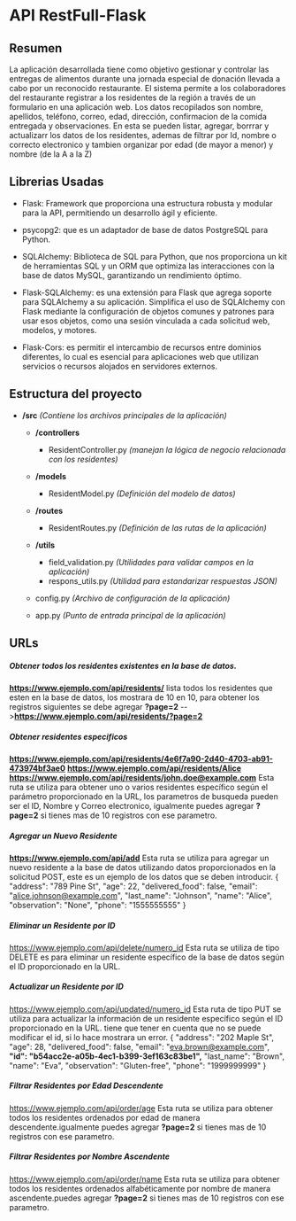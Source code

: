 # API RestFull-Flask

## Resumen
La aplicación desarrollada tiene como objetivo gestionar y controlar las entregas de alimentos durante una jornada especial de donación llevada a cabo por un reconocido restaurante. El sistema permite a los colaboradores del restaurante registrar a los residentes de la región a través de un formulario en una aplicación web. Los datos recopilados son nombre, apellidos, teléfono, correo, edad, dirección, confirmacion de la comida entregada y observaciones. En esta se pueden listar, agregar, borrrar y actualizarr los datos de los residentes, ademas de filtrar por Id, nombre o correcto electronico y tambien organizar por edad (de mayor a menor) y nombre (de la A a la Z)

## Librerias Usadas
- Flask: Framework que proporciona una estructura robusta y modular para la API, permitiendo un desarrollo ágil y eficiente.

- psycopg2: que es un adaptador de base de datos PostgreSQL para Python.

- SQLAlchemy: Biblioteca de SQL para Python, que nos proporciona un kit de herramientas SQL y un ORM que optimiza las interacciones con la base de datos MySQL, garantizando un rendimiento óptimo.

- Flask-SQLAlchemy: es una extensión para Flask que agrega soporte para SQLAlchemy a su aplicación. Simplifica el uso de SQLAlchemy con Flask mediante la configuración de objetos comunes y patrones para usar esos objetos, como una sesión vinculada a cada solicitud web, modelos, y motores.

- Flask-Cors: es permitir el intercambio de recursos entre dominios diferentes, lo cual es esencial para aplicaciones web que utilizan servicios o recursos alojados en servidores externos.

## Estructura del proyecto
- **/src**  *(Contiene los archivos principales de la aplicación)*
  - **/controllers**
    - ResidentController.py *(manejan la lógica de negocio relacionada con los residentes)*
  - **/models**
    - ResidentModel.py  *(Definición del modelo de datos)*
  - **/routes**
    - ResidentRoutes.py *(Definición de las rutas de la aplicación)*
  - **/utils**
    - field_validation.py  *(Utilidades para validar campos en la aplicación)*
    - respons_utils.py *(Utilidad para estandarizar respuestas JSON)*
    
  - config.py *(Archivo de configuración de la aplicación)*
  - app.py *(Punto de entrada principal de la aplicación)*

## URLs
##### Obtener todos los residentes existentes en la base de datos.
**https://www.ejemplo.com/api/residents/**
lista todos los residentes que esten en la base de datos, los mostrara de 10 en 10, para obtener los registros siguientes se debe agregar **?page=2** -->**https://www.ejemplo.com/api/residents/?page=2**
##### Obtener residentes especificos
**https://www.ejemplo.com/api/residents/4e6f7a90-2d40-4703-ab91-473974bf3ae0**
**https://www.ejemplo.com/api/residents/Alice**
**https://www.ejemplo.com/api/residents/john.doe@example.com**
Esta ruta se utiliza para obtener uno o varios residentes específico según el parámetro proporcionado en la URL, los parametros de busqueda pueden ser el ID, Nombre y Correo electronico, igualmente puedes agregar **?page=2** si tienes mas de 10 registros con ese parametro.

##### Agregar un Nuevo Residente
**https://www.ejemplo.com/api/add**
Esta ruta se utiliza para agregar un nuevo residente a la base de datos utilizando datos proporcionados en la solicitud POST, este es un ejemplo de los datos que se deben introducir. 
{
    "address": "789 Pine St",
    "age": 22,
    "delivered_food": false,
    "email": "alice.johnson@example.com",
    "last_name": "Johnson",
    "name": "Alice",
    "observation": "None",
    "phone": "1555555555"
}


##### Eliminar un Residente por ID
https://www.ejemplo.com/api/delete/numero_id
Esta ruta se utiliza de tipo DELETE es para eliminar un residente específico de la base de datos según el ID proporcionado en la URL.

##### Actualizar un Residente por ID
https://www.ejemplo.com/api/updated/numero_id
Esta ruta de tipo PUT se utiliza para actualizar la información de un residente específico según el ID proporcionado en la URL. tiene que tener en cuenta que no  se puede modificar el id, si lo hace mostrara un error.
{
    "address": "202 Maple St",
    "age": 28,
    "delivered_food": false,
    "email": "eva.brown@example.com",
    **"id": "b54acc2e-a05b-4ec1-b399-3ef163c83be1",**
    "last_name": "Brown",
    "name": "Eva",
    "observation": "Gluten-free",
    "phone": "1999999999"
}
##### Filtrar Residentes por Edad Descendente
https://www.ejemplo.com/api/order/age
Esta ruta se utiliza para obtener todos los residentes ordenados por edad de manera descendente.igualmente puedes agregar **?page=2** si tienes mas de 10 registros con ese parametro.

##### Filtrar Residentes por Nombre Ascendente
https://www.ejemplo.com/api/order/name
Esta ruta se utiliza para obtener todos los residentes ordenados alfabéticamente por nombre de manera ascendente.puedes agregar **?page=2** si tienes mas de 10 registros con ese parametro.
